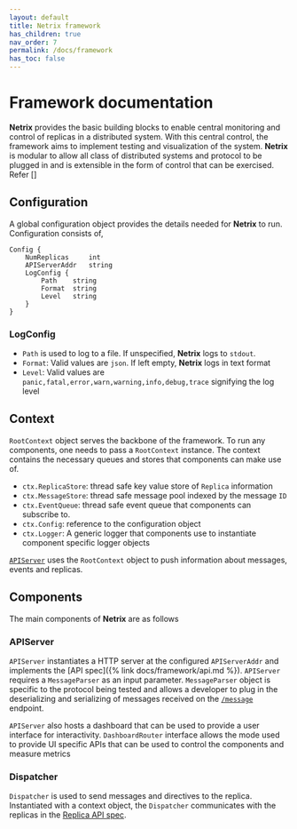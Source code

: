 ```yaml
---
layout: default
title: Netrix framework
has_children: true
nav_order: 7
permalink: /docs/framework
has_toc: false
---
```


# Framework documentation

**Netrix** provides the basic building blocks to enable central monitoring and control of replicas in a distributed system. With this central control, the framework aims to implement testing and visualization of the system. **Netrix** is modular to allow all class of distributed systems and protocol to be plugged in and is extensible in the form of control that can be exercised. Refer []

## Configuration

A global configuration object provides the details needed for **Netrix** to run. Configuration consists of,

```
Config {
    NumReplicas     int
    APIServerAddr   string
    LogConfig {
        Path    string
        Format  string
        Level   string
    }
}
```

### LogConfig

- `Path` is used to log to a file. If unspecified, **Netrix** logs to `stdout`. 
- `Format`: Valid values are `json`. If left empty, **Netrix** logs in text format
- `Level`: Valid values are `panic,fatal,error,warn,warning,info,debug,trace` signifying the log level

## Context

`RootContext` object serves the backbone of the framework. To run any components, one needs to pass a `RootContext` instance. The context contains the necessary queues and stores that components can make use of.

- `ctx.ReplicaStore`: thread safe key value store of `Replica` information
- `ctx.MessageStore`: thread safe message pool indexed by the message `ID`
- `ctx.EventQueue`: thread safe event queue that components can subscribe to.
- `ctx.Config`: reference to the configuration object
- `ctx.Logger`: A generic logger that components use to instantiate component specific logger objects

[`APIServer`](#APIServer) uses the `RootContext` object to push information about messages, events and replicas.

## Components

The main components of **Netrix** are as follows

### APIServer

`APIServer` instantiates a HTTP server at the configured `APIServerAddr` and implements the [API spec]({% link docs/framework/api.md %}). `APIServer` requires a `MessageParser` as an input parameter. `MessageParser` object is specific to the protocol being tested and allows a developer to plug in the deserializing and serializing of messages received on the [`/message`](/docs/framework/api#message) endpoint.

`APIServer` also hosts a dashboard that can be used to provide a user interface for interactivity. `DashboardRouter` interface allows the mode used to provide UI specific APIs that can be used to control the components and measure metrics

### Dispatcher

`Dispatcher` is used to send messages and directives to the replica. Instantiated with a context object, the `Dispatcher` communicates with the replicas in the [Replica API spec](/docs/instrumentation#replica-api-spec).
